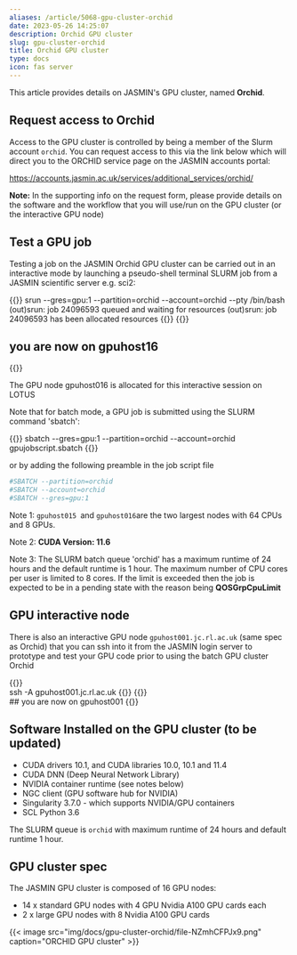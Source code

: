 ```yaml
---
aliases: /article/5068-gpu-cluster-orchid
date: 2023-05-26 14:25:07
description: Orchid GPU cluster
slug: gpu-cluster-orchid
title: Orchid GPU cluster
type: docs
icon: fas server
---
```


This article provides details on JASMIN's GPU
cluster, named **Orchid**.

## Request access to Orchid

Access to the GPU cluster is controlled by being a member of the Slurm account
`orchid`. You can request access to this via the link below which will
direct you to the ORCHID service page on the JASMIN accounts portal:

https://accounts.jasmin.ac.uk/services/additional_services/orchid/

**Note:** In the supporting info on the request form, please provide details
on the software and the workflow that you will use/run on the GPU cluster (or
the interactive GPU node)

## Test a GPU job

Testing a job on the JASMIN Orchid GPU cluster can be carried out in an
interactive mode by launching a pseudo-shell terminal SLURM job from a JASMIN
scientific server e.g. sci2:

{{<command user="user" host="sci2">}}
srun --gres=gpu:1 --partition=orchid --account=orchid --pty /bin/bash
(out)srun: job 24096593 queued and waiting for resources
(out)srun: job 24096593 has been allocated resources
{{</command>}}
{{<command user="user" host="gpuhost16">}}
## you are now on gpuhost16
{{</command>}}
    

The GPU node gpuhost016 is allocated for this interactive session on LOTUS

Note that for batch mode, a GPU job is submitted using the SLURM command
'sbatch':

{{<command user="user" host="sci2">}}
sbatch --gres=gpu:1 --partition=orchid --account=orchid gpujobscript.sbatch
{{</command>}}

or by adding the following preamble in the job script file
```bash
#SBATCH --partition=orchid
#SBATCH --account=orchid
#SBATCH --gres=gpu:1
```

Note 1: `gpuhost015 `and `gpuhost016`are the two largest nodes with 64 CPUs and
8 GPUs.

Note 2: **CUDA Version: 11.6**

Note 3: The SLURM batch queue 'orchid' has a maximum runtime of 24 hours and
the default runtime is 1 hour. The maximum number of CPU cores per user is
limited to 8 cores. If the limit is exceeded then the job is expected to be in
a pending state with the reason being **QOSGrpCpuLimit**

## GPU interactive node

There is also an interactive GPU node `gpuhost001.jc.rl.ac.uk` (same spec as
Orchid) that you can ssh into it from the JASMIN login server to prototype and
test your GPU code prior to using the batch GPU cluster Orchid

    
{{<command user="user" host="login1">}}    
ssh -A gpuhost001.jc.rl.ac.uk
{{</command>}}
{{<command user="user" host="gpuhost001">}}    
## you are now on gpuhost001
{{</command>}}

## Software Installed on the GPU cluster (to be updated)
  
- CUDA drivers 10.1, and CUDA libraries 10.0, 10.1 and 11.4  
- CUDA DNN (Deep Neural Network Library)  
- NVIDIA container runtime (see notes below)  
- NGC client (GPU software hub for NVIDIA)  
- Singularity 3.7.0 - which supports NVIDIA/GPU containers
- SCL Python 3.6

The SLURM queue is `orchid` with maximum runtime of 24 hours and
default runtime 1 hour.

## GPU cluster spec

The JASMIN GPU cluster is composed of 16 GPU nodes: 
- 14 x standard GPU nodes with 4 GPU Nvidia A100 GPU cards each
- 2 x large GPU nodes with 8 Nvidia A100 GPU cards

{{< image src="img/docs/gpu-cluster-orchid/file-NZmhCFPJx9.png" caption="ORCHID GPU cluster" >}}
